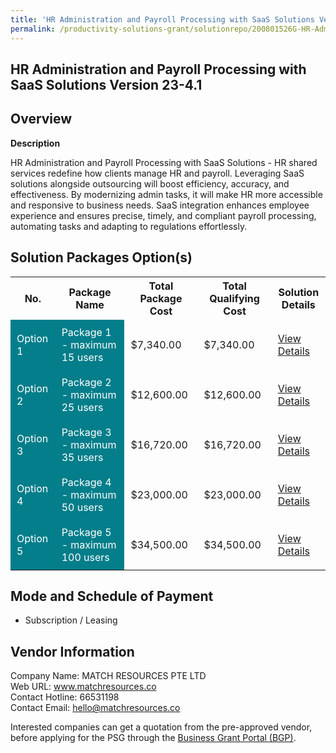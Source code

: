 ```yaml
---
title: 'HR Administration and Payroll Processing with SaaS Solutions Version 23-4.1'
permalink: /productivity-solutions-grant/solutionrepo/200801526G-HR-Admnstrton-nd-Pyroll-Procssng-wth-SS-SLNs-v-2341-G
---
```


## HR Administration and Payroll Processing with SaaS Solutions Version 23-4.1

## Overview

**Description**

HR Administration and Payroll Processing with SaaS Solutions - HR shared services redefine how clients manage HR and payroll. Leveraging SaaS solutions alongside outsourcing will boost efficiency, accuracy, and effectiveness. By modernizing admin tasks, it will make HR more accessible and responsive to business needs. SaaS integration enhances employee experience and ensures precise, timely, and compliant payroll processing, automating tasks and adapting to regulations effortlessly.

## Solution Packages Option(s)

<table>
<tr>
<th><b>No.</b></th>
<th><b>Package Name</b></th>
<th><b>Total Package Cost</b></th>
<th><b>Total Qualifying Cost</b></th>
<th><b>Solution Details</b></th>
</tr>
<tr>
<td style='padding: 10px; background-color: #037E8A; color: #FFFFFF;'>Option 1</td>
<td style='padding: 10px; background-color: #037E8A; color: #FFFFFF;'>Package 1 - maximum 15 users</td>
<td style='padding: 10px;'>$7,340.00</td>
<td style='padding: 10px;'>$7,340.00</td>
<td style='padding: 10px;'><a href='/images/psg/MATCH_HRSS_25072024_Desensitised_Annex3_Part1.pdf' target='_blank'>View Details</a></td>
</tr>
<tr>
<td style='padding: 10px; background-color: #037E8A; color: #FFFFFF;'>Option 2</td>
<td style='padding: 10px; background-color: #037E8A; color: #FFFFFF;'>Package 2 - maximum 25 users</td>
<td style='padding: 10px;'>$12,600.00</td>
<td style='padding: 10px;'>$12,600.00</td>
<td style='padding: 10px;'><a href='/images/psg/MATCH_HRSS_25072024_Desensitised_Annex3_Part2.pdf' target='_blank'>View Details</a></td>
</tr>
<tr>
<td style='padding: 10px; background-color: #037E8A; color: #FFFFFF;'>Option 3</td>
<td style='padding: 10px; background-color: #037E8A; color: #FFFFFF;'>Package 3 - maximum 35 users</td>
<td style='padding: 10px;'>$16,720.00</td>
<td style='padding: 10px;'>$16,720.00</td>
<td style='padding: 10px;'><a href='/images/psg/MATCH_HRSS_25072024_Desensitised_Annex3_Part3.pdf' target='_blank'>View Details</a></td>
</tr>
<tr>
<td style='padding: 10px; background-color: #037E8A; color: #FFFFFF;'>Option 4</td>
<td style='padding: 10px; background-color: #037E8A; color: #FFFFFF;'>Package 4 - maximum 50 users</td>
<td style='padding: 10px;'>$23,000.00</td>
<td style='padding: 10px;'>$23,000.00</td>
<td style='padding: 10px;'><a href='/images/psg/MATCH_HRSS_25072024_Desensitised_Annex3_Part4.pdf' target='_blank'>View Details</a></td>
</tr>
<tr>
<td style='padding: 10px; background-color: #037E8A; color: #FFFFFF;'>Option 5</td>
<td style='padding: 10px; background-color: #037E8A; color: #FFFFFF;'>Package 5 - maximum 100 users</td>
<td style='padding: 10px;'>$34,500.00</td>
<td style='padding: 10px;'>$34,500.00</td>
<td style='padding: 10px;'><a href='/images/psg/MATCH_HRSS_25072024_Desensitised_Annex3_Part5.pdf' target='_blank'>View Details</a></td>
</tr>
</table>

## Mode and Schedule of Payment

 - Subscription / Leasing

## Vendor Information

 Company Name: MATCH RESOURCES PTE LTD<br>Web URL: www.matchresources.co <br>Contact Hotline: 66531198 <br>Contact Email: hello@matchresources.co <br>

Interested companies can get a quotation from the pre-approved vendor, before applying for the PSG through the <a href='https://www.businessgrants.gov.sg/' target='_blank' rel='noopener'>Business Grant Portal (BGP)</a>.

<script src="/jquery/resize-tables.js"></script>
